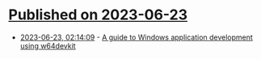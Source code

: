 # [Published on 2023-06-23](index.md)

* [2023-06-23, 02:14:09](https://lobste.rs/s/hcf9y6/guide_windows_application_development) - [A guide to Windows application development using w64devkit](https://nullprogram.com/blog/2021/03/11/)
